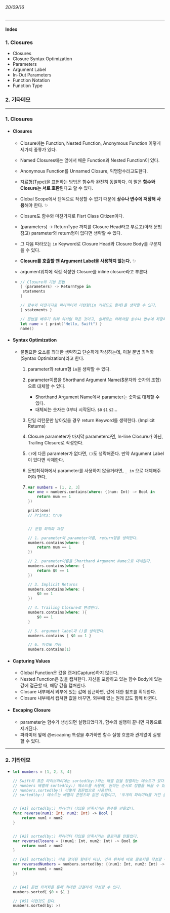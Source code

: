 ###### 20/09/16

------



#### Index

### **1. Closures**

-  Closures
-  Closure Syntax Optimization
-  Parameters
-  Argument Label
-  In-Out Parameters
-  Function Notation
-  Function Type 



### **2.  기타메모**



------



### **1.  Closures**

- #### Closures

  - Closure에는 Function, Nested Function, Anonymous Function 이렇게 세가지 종류가 있다.
  
  - Named Closures에는 앞에서 배운 Function과 Nested Function이 있다.
  
  - Anonymous Function를 Unnamed Closure, 익명함수라고도한다.
  
  - 자료형(Type)을 표현하는 방법은 함수와 완전히 동일하다. 이 말은 **함수와 Closure는 서로 호환**된다고 할 수 있다. 
  
  - Global Scope에서 단독으로 작성할 수 없기 때문에 **상수나 변수에 저장해 사용**해야 한다. ✨
  
  - Closure도 함수와 마찬가지로 Fisrt Class Citizen이다.
  
  - (parameters) -> ReturnType 까지를 Closure Head라고 부르고(아래 문법 참고) parameter와 return형이 없다면 생략할 수 있다.
  
  - 그 다음 따라오는 `in` Keyword로 Closure Head와 Closure Body를 구분지을 수 있다. 
  
  - **Closure를 호출할 땐 Argument Label을 사용하지 않는다.** ✨
  
  - argument위치에 직접 작성한 Closure를 inline closure라고 부른다.
  
  - ```swift
    // Closure의 기본 문법
    { (parameters) -> ReturnType in
     statements
    }
    
    // 함수와 마찬가지로 파라미터와 리턴형(in 키워드도 함께)을 생략할 수 있다.
    { statements }
    
    // 문법을 배우기 위해 위처럼 적은 것이고, 실제로는 아래처럼 상수나 변수에 저장해서 사용해야 한다.
    let name = { print("Hello, Swift") }
    name()
    ```



- #### Syntax Optimization

  - 불필요한 요소를 최대한 생략하고 단순하게 작성하는데, 이걸 문법 최적화(Syntax Optimization)라고 한다.
    1. parameter와 return형 `in`을 생략할 수 있다.
    
    2. parameter이름을 Shorthand Argument Name($문자와 숫자의 조합)으로 대체할 수 있다.
       - Shorthand Argument Name에서  parameter는 숫자로 대체할 수 있다.
       -  대체되는 숫자는 0부터 시작된다.  `$0` `$1` `$2`...
       
    3. 단일 리턴문만 남아있을 경우 return Keyword를 생략한다. (Implicit Returns)
    
    4. Closure parameter가 마지막 parameter라면, In-line Closure가 아닌, Trailing Closure로 작성한다.
    
    5. `()`에 다른 parameter가 없다면, `()`도 생략해준다. 만약 Argument Label이 있다면 삭제한다.
    
    6. 문법최적화에서 parameter를 사용하지 않을거라면, `_ in` 으로 대체해주어야 한다.
    
    7. ```swift
       var numbers = [1, 2, 3]
       var one = numbers.contains(where: {(num: Int) -> Bool in
           return num == 1
       })
       
       print(one)
       // Prints: true
       
       
       // 문법 최적화 과정
       
       // 1. parameter와 parameter이름, return형을 생략한다.
       numbers.contains(where: {
           return num == 1
       })
       
       // 2. parameter이름을 Shorthand Argument Name으로 대체한다.
       numbers.contains(where: {
           return $0 == 1
       })
       
       // 3. Implicit Returns
       numbers.contains(where: {
           $0 == 1
       })
       
       // 4. Trailing Closure로 변경한다.
       numbers.contains(where: ){
           $0 == 1
       }
       
       // 5. argument label과 ()를 생략한다.
       numbers.contains { $0 == 1 }
       
       // 6. 이것도 가능
       numbers.contains(1)
       ```



- #### Capturing Values

  - Global Function은 값을 캡쳐(Capture)하지 않는다.
  - Nested Function은 값을 캡쳐한다. 자신을 포함하고 있는 함수 Body에 있는 값에 접근할 때, 해당 값을 캡쳐한다.
  - Closure 내부에서 외부에 있는 값에 접근하면, 값에 대한 참조를 획득한다.
  - Closure 내부에서 캡쳐한 값을 바꾸면, 외부에 있는 원래 값도 함께 바뀐다.



- #### Escaping Closure

  - parameter는 함수가 생성되면 실행되었다가, 함수의 실행이 끝나면 자동으로 제거된다.
  - 파라미터 앞에 @escaping 특성을 추가하면 함수 실행 흐름과 관계없이 실행할 수 있다.



------



### **2.  기타메모**

- ```swift
  let numbers = [1, 2, 3, 4]
  
  // Swift의 표준 라이브러리에는 sorted(by:)라는 배열 값을 정렬하는 메소드가 있다.
  // numbers 배열에 sorted(by:) 메소드를 사용해, 원하는 순서로 정렬을 바꿀 수 있다.
  // numbers.sorted(by:) 이렇게 점문법으로 사용한다.
  // sorted(by:) 메소드는 배열의 콘텐츠와 같은 타입이고, '두개의 파라미터를 가진 클로저'를 파라미터로 사용한다.
  
  
  // [#1] sorted(by:) 파라미터 타입을 만족시키는 함수를 만들었다.
  func reverse(num1: Int, num2: Int) -> Bool {
      return num1 > num2
  }
  
  
  // [#2] sorted(by:) 파라미터 타입을 만족시키는 클로저를 만들었다.
  var reverseClosure = {(num1: Int, num2: Int) -> Bool in
      return num1 > num2
  }
  
  // [#3] sorted(by:) 따로 정의된 형태가 아닌, 인자 위치에 바로 클로저를 작성할 수 있다.
  var reversedNumbers = numbers.sorted(by: {(num1: Int, num2: Int) -> Bool in
      return num1 > num2
  })
  
  
  // [#4] 문법 최적화를 통해 최대한 간결하게 작성할 수 있다.
  numbers.sorted{ $0 > $1 }
  
  // [#5] 이런것도 된다.
  numbers.sorted(by: >)
  ```

  

